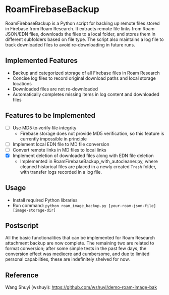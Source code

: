# RoamFirebaseBackup
RoamFirebaseBackup is a Python script for backing up remote files stored in Firebase from Roam Research. It extracts remote file links from Roam JSON/EDN files, downloads the files to a local folder, and stores them in different subfolders based on file type. The script also maintains a log file to track downloaded files to avoid re-downloading in future runs.

## Implemented Features
- Backup and categorized storage of all Firebase files in Roam Research
- Concise log files to record original download paths and local storage locations
- Downloaded files are not re-downloaded
- Automatically completes missing items in log content and downloaded files

## Features to be Implemented
- [ ] ~~Use MD5 to verify file integrity~~
  - Firebase storage does not provide MD5 verification, so this feature is currently impossible in principle
- [ ] Implement local EDN file to MD file conversion
- [ ] Convert remote links in MD files to local links
- [x] Implement deletion of downloaded files along with EDN file deletion
  - Implemented in RoamFirebaseBackup_with_autocleaner.py, where cleaned historical files are placed in a newly created `Trash` folder, with transfer logs recorded in a log file.

## Usage
- Install required Python libraries
- Run command: `python roam_image_backup.py [your-roam-json-file] [image-storage-dir]`

## Postscript
All the basic functionalities that can be implemented for Roam Research attachment backup are now complete. The remaining two are related to format conversion; after some simple tests in the past few days, the conversion effect was mediocre and cumbersome, and due to limited personal capabilities, these are indefinitely shelved for now.

## Reference
Wang Shuyi (wshuyi): https://github.com/wshuyi/demo-roam-image-bak
